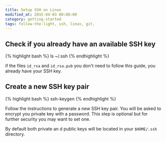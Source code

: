 ```yaml
---
title: Setup SSH on Linux
modified_at: 2015-04-03 00:00:00
category: getting-started
tags: follow-the-light, ssh, linux, git,
---
```


## Check if you already have an available SSH key

{% highlight bash %}
ls ~/.ssh
{% endhighlight %}

if the files `id_rsa` and `id_rsa.pub` you don't need to follow this guide,
you already have your SSH key.

## Create a new SSH key pair

{% highlight bash %}
ssh-keygen
{% endhighlight %}

Follow the instructions to generate a new SSH key pair. You will be asked to encrypt
you private key with a password. This step is optional but for further security you may
want to set one.

By default both private an d public keys will be located in your `$HOME/.ssh` directory.
